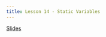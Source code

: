```yaml
---
title: Lesson 14 - Static Variables
---
```


[Slides](https://github.com/novillo-cs/apcsa_material/blob/main/lessons/14_static%20_variables.pdf)

